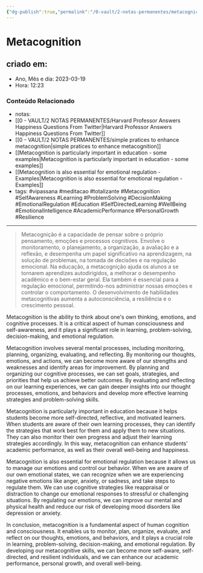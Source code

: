 ```yaml
---
{"dg-publish":true,"permalink":"/0-vault/2-notas-permanentes/metacognicao/","tags":["permanente","vipassana","meditacao","totalizante","Metacognition","SelfAwareness","Learning","ProblemSolving","DecisionMaking","EmotionalRegulation","Education","SelfDirectedLearning","WellBeing","EmotionalIntelligence","AcademicPerformance","PersonalGrowth","Resilience"],"dgHomeLink":true,"dgShowLocalGraph":true,"dgShowFileTree":true,"dgEnableSearch":true,"noteIcon":""}
---
```


# Metacognition

## criado em: 

- Ano, Mês e dia: 2023-03-19
- Hora: 12:23

### Conteúdo Relacionado

- notas: 
- [[0 - VAULT/2 NOTAS PERMANENTES/Harvard Professor Answers Happiness Questions From Twitter\|Harvard Professor Answers Happiness Questions From Twitter]]
- [[0 - VAULT/2 NOTAS PERMANENTES/simple pratices to enhance metacognition\|simple pratices to enhance metacognition]]
- [[Metacognition is particularly important in education - some examples\|Metacognition is particularly important in education - some examples]]
- [[Metacognition is also essential for emotional regulation -  Examples\|Metacognition is also essential for emotional regulation -  Examples]]
- tags: #vipassana #meditacao #totalizante 
#Metacognition #SelfAwareness #Learning #ProblemSolving #DecisionMaking #EmotionalRegulation #Education #SelfDirectedLearning #WellBeing #EmotionalIntelligence #AcademicPerformance #PersonalGrowth #Resilience
---

> Metacognição é a capacidade de pensar sobre o próprio pensamento, emoções e processos cognitivos. Envolve o monitoramento, o planejamento, a organização, a avaliação e a reflexão, e desempenha um papel significativo na aprendizagem, na solução de problemas, na tomada de decisões e na regulação emocional. Na educação, a metacognição ajuda os alunos a se tornarem aprendizes autodirigidos, a melhorar o desempenho acadêmico e o bem-estar geral. Ela também é essencial para a regulação emocional, permitindo-nos administrar nossas emoções e controlar o comportamento. O desenvolvimento de habilidades metacognitivas aumenta a autoconsciência, a resiliência e o crescimento pessoal.

Metacognition is the ability to think about one's own thinking, emotions, and cognitive processes. It is a critical aspect of human consciousness and self-awareness, and it plays a significant role in learning, problem-solving, decision-making, and emotional regulation.

Metacognition involves several mental processes, including monitoring, planning, organizing, evaluating, and reflecting. By monitoring our thoughts, emotions, and actions, we can become more aware of our strengths and weaknesses and identify areas for improvement. By planning and organizing our cognitive processes, we can set goals, strategies, and priorities that help us achieve better outcomes. By evaluating and reflecting on our learning experiences, we can gain deeper insights into our thought processes, emotions, and behaviors and develop more effective learning strategies and problem-solving skills.

Metacognition is particularly important in education because it helps students become more self-directed, reflective, and motivated learners. When students are aware of their own learning processes, they can identify the strategies that work best for them and apply them to new situations. They can also monitor their own progress and adjust their learning strategies accordingly. In this way, metacognition can enhance students' academic performance, as well as their overall well-being and happiness.

Metacognition is also essential for emotional regulation because it allows us to manage our emotions and control our behavior. When we are aware of our own emotional states, we can recognize when we are experiencing negative emotions like anger, anxiety, or sadness, and take steps to regulate them. We can use cognitive strategies like reappraisal or distraction to change our emotional responses to stressful or challenging situations. By regulating our emotions, we can improve our mental and physical health and reduce our risk of developing mood disorders like depression or anxiety.

In conclusion, metacognition is a fundamental aspect of human cognition and consciousness. It enables us to monitor, plan, organize, evaluate, and reflect on our thoughts, emotions, and behaviors, and it plays a crucial role in learning, problem-solving, decision-making, and emotional regulation. By developing our metacognitive skills, we can become more self-aware, self-directed, and resilient individuals, and we can enhance our academic performance, personal growth, and overall well-being.